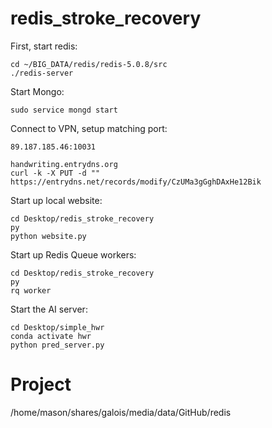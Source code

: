 # redis_stroke_recovery


First, start redis:

    cd ~/BIG_DATA/redis/redis-5.0.8/src
    ./redis-server

Start Mongo:

    sudo service mongd start
    

Connect to VPN, setup matching port:
    
    89.187.185.46:10031
    
    handwriting.entrydns.org
    curl -k -X PUT -d "" https://entrydns.net/records/modify/CzUMa3gGghDAxHe12Bik
    

Start up local website:

    cd Desktop/redis_stroke_recovery
    py
    python website.py

Start up Redis Queue workers:

    cd Desktop/redis_stroke_recovery
    py
    rq worker
    
Start the AI server:

    cd Desktop/simple_hwr
    conda activate hwr
    python pred_server.py

# Project
/home/mason/shares/galois/media/data/GitHub/redis


